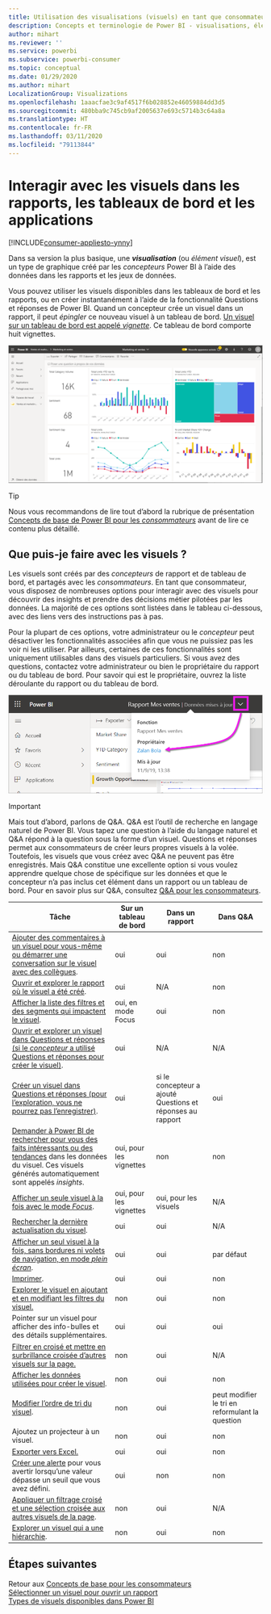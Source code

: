 ```yaml
---
title: Utilisation des visualisations (visuels) en tant que consommateur
description: Concepts et terminologie de Power BI - visualisations, éléments visuels. Qu’est-ce qu’une visualisation, un élément visuel Power BI.
author: mihart
ms.reviewer: ''
ms.service: powerbi
ms.subservice: powerbi-consumer
ms.topic: conceptual
ms.date: 01/29/2020
ms.author: mihart
LocalizationGroup: Visualizations
ms.openlocfilehash: 1aaacfae3c9af4517f6b028852e46059884dd3d5
ms.sourcegitcommit: 480bba9c745cb9af2005637e693c5714b3c64a8a
ms.translationtype: HT
ms.contentlocale: fr-FR
ms.lasthandoff: 03/11/2020
ms.locfileid: "79113844"
---
```

# <a name="interact-with-visuals-in-reports-dashboards-and-apps"></a>Interagir avec les visuels dans les rapports, les tableaux de bord et les applications

[!INCLUDE[consumer-appliesto-ynny](../includes/consumer-appliesto-ynny.md)]

Dans sa version la plus basique, une ***visualisation*** (ou *élément visuel*), est un type de graphique créé par les *concepteurs* Power BI à l’aide des données dans les rapports et les jeux de données. 

Vous pouvez utiliser les visuels disponibles dans les tableaux de bord et les rapports, ou en créer instantanément à l’aide de la fonctionnalité Questions et réponses de Power BI. Quand un concepteur crée un visuel dans un rapport, il peut *épingler* ce nouveau visuel à un tableau de bord. [Un visuel sur un tableau de bord est appelé *vignette*](end-user-tiles.md). Ce tableau de bord comporte huit vignettes. 

![Tableau de bord avec des vignettes](media/end-user-visualizations/power-bi-dashboard.png)

> [!TIP]
> Nous vous recommandons de lire tout d’abord la rubrique de présentation [Concepts de base de Power BI pour les *consommateurs*](end-user-basic-concepts.md) avant de lire ce contenu plus détaillé.

## <a name="what-can-i-do-with-visuals"></a>Que puis-je faire avec les visuels ?

Les visuels sont créés par des *concepteurs* de rapport et de tableau de bord, et partagés avec les *consommateurs*. En tant que consommateur, vous disposez de nombreuses options pour interagir avec des visuels pour découvrir des insights et prendre des décisions métier pilotées par les données. La majorité de ces options sont listées dans le tableau ci-dessous, avec des liens vers des instructions pas à pas.

Pour la plupart de ces options, votre administrateur ou le *concepteur* peut désactiver les fonctionnalités associées afin que vous ne puissiez pas les voir ni les utiliser. Par ailleurs, certaines de ces fonctionnalités sont uniquement utilisables dans des visuels particuliers.  Si vous avez des questions, contactez votre administrateur ou bien le propriétaire du rapport ou du tableau de bord. Pour savoir qui est le propriétaire, ouvrez la liste déroulante du rapport ou du tableau de bord. 

![Liste déroulante du titre indiquant le propriétaire](media/end-user-visualizations/power-bi-owner.png)


> [!IMPORTANT]
> Mais tout d’abord, parlons de Q&A. Q&A est l’outil de recherche en langage naturel de Power BI. Vous tapez une question à l’aide du langage naturel et Q&A répond à la question sous la forme d’un visuel. Questions et réponses permet aux consommateurs de créer leurs propres visuels à la volée. Toutefois, les visuels que vous créez avec Q&A ne peuvent pas être enregistrés. Mais Q&A constitue une excellente option si vous voulez apprendre quelque chose de spécifique sur les données et que le concepteur n’a pas inclus cet élément dans un rapport ou un tableau de bord. Pour en savoir plus sur Q&A, consultez [Q&A pour les consommateurs](end-user-q-and-a.md).



|Tâche  |Sur un tableau de bord  |Dans un rapport  | Dans Q&A
|---------|---------|---------|--------|
|[Ajouter des commentaires à un visuel pour vous-même ou démarrer une conversation sur le visuel avec des collègues](end-user-comment.md).     |  oui       |   oui      |  non  |
|[Ouvrir et explorer le rapport où le visuel a été créé](end-user-tiles.md).     |    oui     |   N/A      |  non |
|[Afficher la liste des filtres et des segments qui impactent le visuel](end-user-report-filter.md).     |    oui, en mode Focus     |   oui      |  non |
|[Ouvrir et explorer un visuel dans Questions et réponses (si le *concepteur* a utilisé Questions et réponses pour créer le visuel)](end-user-q-and-a.md).     |   oui      |   N/A      |  N/A  |
|[Créer un visuel dans Questions et réponses (pour l’exploration, vous ne pourrez pas l’enregistrer)](end-user-q-and-a.md).     |   oui      |   si le concepteur a ajouté Questions et réponses au rapport      |  oui  |
|[Demander à Power BI de rechercher pour vous des faits intéressants ou des tendances](end-user-insights.md) dans les données du visuel.  Ces visuels générés automatiquement sont appelés *insights*.     |    oui, pour les vignettes    |  non       | non   |
|[Afficher un seule visuel à la fois avec le mode *Focus*](end-user-focus.md).     | oui, pour les vignettes        |   oui, pour les visuels      | N/A  |
|[Rechercher la dernière actualisation du visuel](end-user-fresh.md).     |  oui       |    oui     | N/A  |
|[Afficher un seul visuel à la fois, sans bordures ni volets de navigation, en mode *plein écran*](end-user-focus.md).     |   oui      |  oui       | par défaut  |
|[Imprimer](end-user-print.md).     |  oui       |   oui      | non  |
|[Explorer le visuel en ajoutant et en modifiant les filtres du visuel.](end-user-report-filter.md)     |    non     |   oui      | non  |
|Pointer sur un visuel pour afficher des info-bulles et des détails supplémentaires.     |    oui     |   oui      | oui  |
|[Filtrer en croisé et mettre en surbrillance croisée d’autres visuels sur la page.](end-user-interactions.md)    |   non      |   oui      | N/A  |
|[Afficher les données utilisées pour créer le visuel](end-user-show-data.md).     |  non       |   oui      | non  |
| [Modifier l’ordre de tri du visuel](end-user-change-sort.md). | non  | oui  | peut modifier le tri en reformulant la question  |
| Ajoutez un projecteur à un visuel. | non  | oui  |  non |
| [Exporter vers Excel.](end-user-export.md) | oui | oui | non|
| [Créer une alerte](end-user-alerts.md) pour vous avertir lorsqu’une valeur dépasse un seuil que vous avez défini.  | oui  | non  | non |
| [Appliquer un filtrage croisé et une sélection croisée aux autres visuels de la page](end-user-report-filter.md).  | non      | oui  | N/A |
| [Explorer un visuel qui a une hiérarchie](end-user-drill.md).  | non  | oui   | non |

## <a name="next-steps"></a>Étapes suivantes
Retour aux [Concepts de base pour les consommateurs](end-user-basic-concepts.md)    
[Sélectionner un visuel pour ouvrir un rapport](end-user-report-open.md)    
[Types de visuels disponibles dans Power BI](end-user-visual-type.md)
